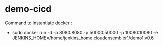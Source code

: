 # demo-cicd

Command to instantiate docker :
  - sudo docker run -d -p 8080:8080 -p 50000:50000 -p 10080:10080 -e JENKINS_HOME=/home/jenkins_home cloudensembler1/demo1:v0.6

